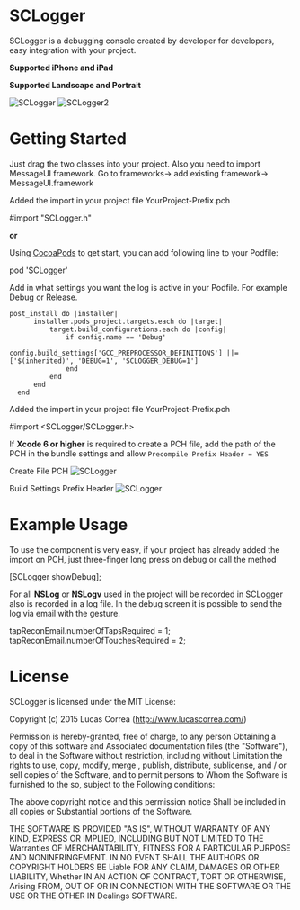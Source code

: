 SCLogger
========

SCLogger is a debugging console created by developer for developers, easy integration with your project.

**Supported iPhone and iPad**

**Supported Landscape and Portrait**

![SCLogger](http://www.lucascorrea.com/Git/SCLoggerDemo1.gif)
![SCLogger2](http://www.lucascorrea.com/Git/SCLoggerDemo2.gif)


Getting Started
=================
Just drag the two classes into your project. Also you need to import MessageUI framework. Go to frameworks-> add existing framework-> MessageUI.framework

Added the import in your project file YourProject-Prefix.pch

  #import "SCLogger.h"

**or**

Using [CocoaPods](http://cocoapods.org) to get start, you can add following line to your Podfile:

  pod 'SCLogger'

Add in what settings you want the log is active in your Podfile.
For example Debug or Release.

    post_install do |installer|
          installer.pods_project.targets.each do |target|
              target.build_configurations.each do |config|
                  if config.name == 'Debug'
                      config.build_settings['GCC_PREPROCESSOR_DEFINITIONS'] ||= ['$(inherited)', 'DEBUG=1', 'SCLOGGER_DEBUG=1']
                  end
              end
          end
      end


Added the import in your project file YourProject-Prefix.pch

  #import <SCLogger/SCLogger.h>

If **Xcode 6 or higher** is required to create a PCH file, add the path of the PCH in the bundle settings and allow `Precompile Prefix Header = YES`

Create File PCH
![SCLogger](http://www.lucascorrea.com/Git/sclogger_create_pch.png)

Build Settings Prefix Header
![SCLogger](http://www.lucascorrea.com/Git/sclogger_prefix_header_config.png)

Example Usage
=============

To use the component is very easy, if your project has already added the import on PCH, just three-finger long press on debug or call the method

  [SCLogger showDebug];

For all **NSLog** or **NSLogv** used in the project will be recorded in SCLogger also is recorded in a log file.
In the debug screen it is possible to send the log via email with the gesture.

  tapReconEmail.numberOfTapsRequired = 1;
  tapReconEmail.numberOfTouchesRequired = 2;


License
=============

SCLogger is licensed under the MIT License:

Copyright (c) 2015 Lucas Correa (http://www.lucascorrea.com/)

Permission is hereby-granted, free of charge, to any person Obtaining a copy of this software and Associated documentation files (the "Software"), to deal in the Software without restriction, including without Limitation the rights to use, copy, modify, merge , publish, distribute, sublicense, and / or sell copies of the Software, and to permit persons to Whom the Software is furnished to the so, subject to the Following conditions:

The above copyright notice and this permission notice Shall be included in all copies or Substantial portions of the Software.

THE SOFTWARE IS PROVIDED "AS IS", WITHOUT WARRANTY OF ANY KIND, EXPRESS OR IMPLIED, INCLUDING BUT NOT LIMITED TO THE Warranties OF MERCHANTABILITY, FITNESS FOR A PARTICULAR PURPOSE AND NONINFRINGEMENT. IN NO EVENT SHALL THE AUTHORS OR COPYRIGHT HOLDERS BE Liable FOR ANY CLAIM, DAMAGES OR OTHER LIABILITY, Whether IN AN ACTION OF CONTRACT, TORT OR OTHERWISE, Arising FROM, OUT OF OR IN CONNECTION WITH THE SOFTWARE OR THE USE OR THE OTHER IN Dealings SOFTWARE.
